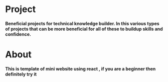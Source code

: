 # Project
#### Beneficial projects for technical knowledge builder. In this various types of projects that can be more beneficial for all of these to buildup skills and confidence. 

# About 

#### This is template of mini website using react , if you are a beginner then definitely try it

